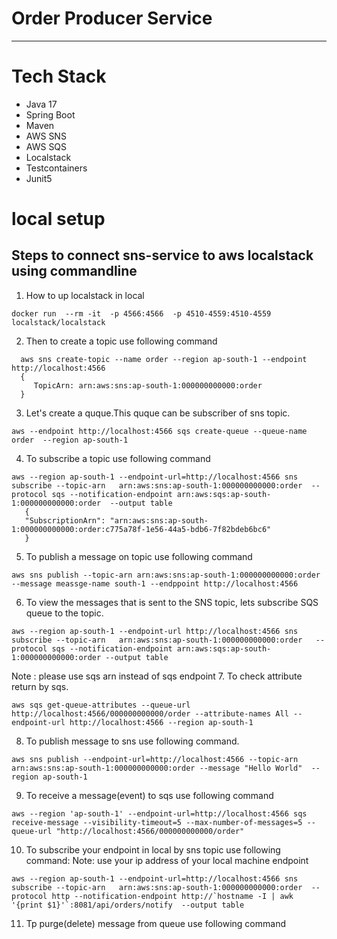 # Order Producer Service

-----

# Tech Stack
- Java 17
- Spring Boot
- Maven
- AWS SNS
- AWS SQS
- Localstack
- Testcontainers
- Junit5

# local setup

## Steps to connect sns-service to aws localstack using commandline

1. How to up localstack in local

```
docker run  --rm -it  -p 4566:4566  -p 4510-4559:4510-4559  localstack/localstack
```

2. Then to create a topic use following command

```shell
  aws sns create-topic --name order --region ap-south-1 --endpoint http://localhost:4566 
  {
     TopicArn: arn:aws:sns:ap-south-1:000000000000:order
  }
```
3. Let's create a quque.This quque can be subscriber of sns topic.
```
aws --endpoint http://localhost:4566 sqs create-queue --queue-name order  --region ap-south-1
```

4. To subscribe a topic use following command

```
aws --region ap-south-1 --endpoint-url=http://localhost:4566 sns subscribe --topic-arn   arn:aws:sns:ap-south-1:000000000000:order  --protocol sqs --notification-endpoint arn:aws:sqs:ap-south-1:000000000000:order  --output table
   {
   "SubscriptionArn": "arn:aws:sns:ap-south-1:000000000000:order:c775a78f-1e56-44a5-bdb6-7f82bdeb6bc6"
   }
   ```

5. To publish a message on topic use following command

```
aws sns publish --topic-arn arn:aws:sns:ap-south-1:000000000000:order --message meassge-name south-1 --endppoint http://localhost:4566

```

6.  To view the messages that is sent to the SNS topic, lets subscribe SQS queue to the topic.
```
aws --region ap-south-1 --endpoint-url http://localhost:4566 sns subscribe --topic-arn   arn:aws:sns:ap-south-1:000000000000:order   --protocol sqs --notification-endpoint arn:aws:sqs:ap-south-1:000000000000:order --output table
```
Note : please use sqs arn instead of sqs endpoint
7. To check attribute return by sqs.
```
aws sqs get-queue-attributes --queue-url http://localhost:4566/000000000000/order --attribute-names All --endpoint-url http://localhost:4566 --region ap-south-1
```
8. To publish message to sns use following command.
```
aws sns publish --endpoint-url=http://localhost:4566 --topic-arn arn:aws:sns:ap-south-1:000000000000:order --message "Hello World"  --region ap-south-1
```
9. To receive a message(event) to sqs use following command
```
aws --region 'ap-south-1' --endpoint-url=http://localhost:4566 sqs receive-message --visibility-timeout=5 --max-number-of-messages=5 --queue-url "http://localhost:4566/000000000000/order"
```
10. To subscribe your endpoint in local by sns topic use following command:
Note: use your ip address of your local machine endpoint
```shell
aws --region ap-south-1 --endpoint-url=http://localhost:4566 sns subscribe --topic-arn   arn:aws:sns:ap-south-1:000000000000:order  --protocol http --notification-endpoint http://`hostname -I | awk '{print $1}'`:8081/api/orders/notify  --output table
```

11. Tp purge(delete) message from queue use following command
```dockerfile

```